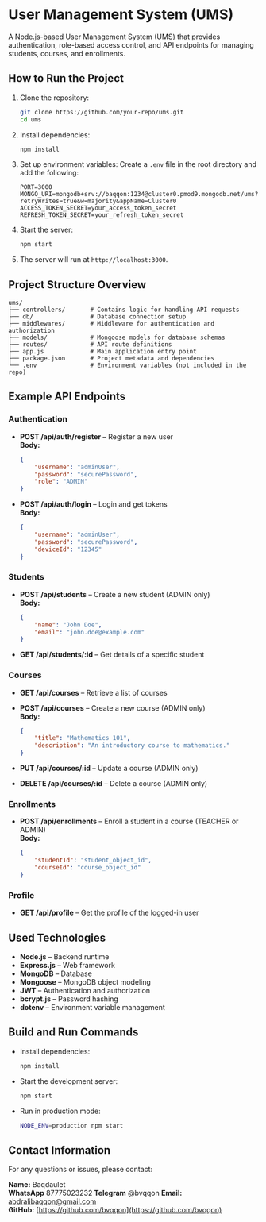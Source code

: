 # User Management System (UMS)

A Node.js-based User Management System (UMS) that provides authentication, role-based access control, and API endpoints for managing students, courses, and enrollments.

## How to Run the Project

1. Clone the repository:
   ```bash
   git clone https://github.com/your-repo/ums.git
   cd ums
   ```

2. Install dependencies:
   ```bash
   npm install
   ```

3. Set up environment variables:
   Create a `.env` file in the root directory and add the following:
   ```
   PORT=3000
   MONGO_URI=mongodb+srv://baqqon:1234@cluster0.pmod9.mongodb.net/ums?retryWrites=true&w=majority&appName=Cluster0
   ACCESS_TOKEN_SECRET=your_access_token_secret
   REFRESH_TOKEN_SECRET=your_refresh_token_secret
   ```

4. Start the server:
   ```bash
   npm start
   ```

5. The server will run at `http://localhost:3000`.

## Project Structure Overview

```
ums/
├── controllers/       # Contains logic for handling API requests
├── db/                # Database connection setup
├── middlewares/       # Middleware for authentication and authorization
├── models/            # Mongoose models for database schemas
├── routes/            # API route definitions
├── app.js             # Main application entry point
├── package.json       # Project metadata and dependencies
└── .env               # Environment variables (not included in the repo)
```

## Example API Endpoints

### Authentication
- **POST /api/auth/register** – Register a new user  
  **Body:**
  ```json
  {
      "username": "adminUser",
      "password": "securePassword",
      "role": "ADMIN"
  }
  ```

- **POST /api/auth/login** – Login and get tokens  
  **Body:**
  ```json
  {
      "username": "adminUser",
      "password": "securePassword",
      "deviceId": "12345"
  }
  ```

### Students
- **POST /api/students** – Create a new student (ADMIN only)  
  **Body:**
  ```json
  {
      "name": "John Doe",
      "email": "john.doe@example.com"
  }
  ```

- **GET /api/students/:id** – Get details of a specific student  

### Courses
- **GET /api/courses** – Retrieve a list of courses  
- **POST /api/courses** – Create a new course (ADMIN only)  
  **Body:**
  ```json
  {
      "title": "Mathematics 101",
      "description": "An introductory course to mathematics."
  }
  ```

- **PUT /api/courses/:id** – Update a course (ADMIN only)  
- **DELETE /api/courses/:id** – Delete a course (ADMIN only)  

### Enrollments
- **POST /api/enrollments** – Enroll a student in a course (TEACHER or ADMIN)  
  **Body:**
  ```json
  {
      "studentId": "student_object_id",
      "courseId": "course_object_id"
  }
  ```

### Profile
- **GET /api/profile** – Get the profile of the logged-in user  

## Used Technologies

- **Node.js** – Backend runtime
- **Express.js** – Web framework
- **MongoDB** – Database
- **Mongoose** – MongoDB object modeling
- **JWT** – Authentication and authorization
- **bcrypt.js** – Password hashing
- **dotenv** – Environment variable management

## Build and Run Commands

- Install dependencies:
  ```bash
  npm install
  ```

- Start the development server:
  ```bash
  npm start
  ```

- Run in production mode:
  ```bash
  NODE_ENV=production npm start
  ```

## Contact Information

For any questions or issues, please contact:

**Name:** Baqdaulet  
**WhatsApp** 87775023232
**Telegram** @bvqqon
**Email:** abdralibaqqon@gmail.com  
**GitHub:** [https://github.com/bvqqon](https://github.com/bvqqon)
